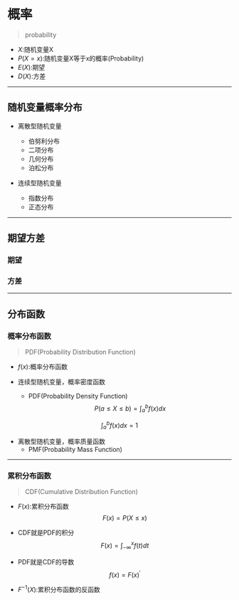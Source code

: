 # 概率
> probability

- $X$:随机变量X
- $P(X = x)$:随机变量X等于x的概率(Probability)
- $E(X)$:期望
- $D(X)$:方差

---
## 随机变量概率分布
- 离散型随机变量
    - 伯努利分布
    - 二项分布
    - 几何分布
    - 泊松分布

- 连续型随机变量
    - 指数分布
    - 正态分布

---
## 期望方差

### 期望

### 方差

---
## 分布函数

### 概率分布函数
> PDF(Probability Distribution Function)
- $f(x)$:概率分布函数

- 连续型随机变量，概率密度函数
    - PDF(Probability Density Function)
$$
P(a \leq X \leq b) = \int_{a}^{b}f(x)dx
$$

$$
\int_{a}^{b}f(x)dx = 1
$$
- 离散型随机变量，概率质量函数
    - PMF(Probability Mass Function)

---
### 累积分布函数
> CDF(Cumulative Distribution Function)
- $F(x)$:累积分布函数
$$
F(x) = P(X \leq x)
$$
- CDF就是PDF的积分
$$
F(x) = \int_{-\infty}^{x}f(t)dt
$$
- PDF就是CDF的导数
$$
f(x) = F(x)^\prime
$$

- $F^{-1}(X)$:累积分布函数的反函数